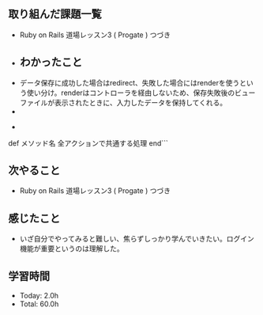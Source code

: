 ## 取り組んだ課題一覧
- Ruby on Rails 道場レッスン3 ( Progate ) つづき
- ## わかったこと
- データ保存に成功した場合はredirect、失敗した場合にはrenderを使うという使い分け。renderはコントローラを経由しないため、保存失敗後のビューファイルが表示されたときに、入力したデータを保持してくれる。
-
- ```before_action :メソッド名
def メソッド名
  全アクションで共通する処理
end```
## 次やること
- Ruby on Rails 道場レッスン3 ( Progate ) つづき
## 感じたこと
- いざ自分でやってみると難しい、焦らずしっかり学んでいきたい。ログイン機能が重要というのは理解した。
## 学習時間
- Today: 2.0h
- Total: 60.0h
